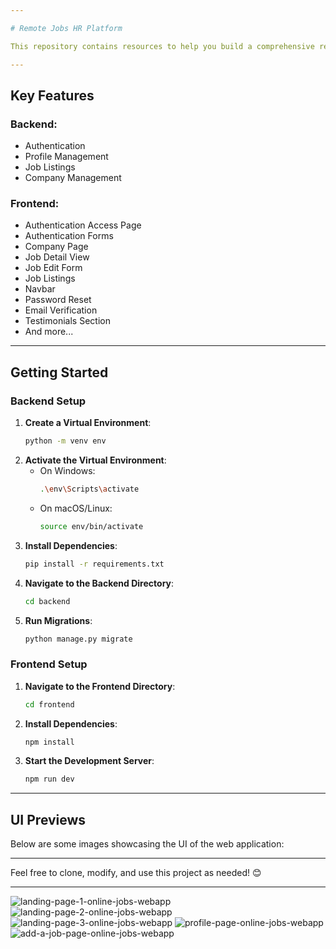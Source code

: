 ```yaml
---

# Remote Jobs HR Platform

This repository contains resources to help you build a comprehensive remote jobs HR platform. The project utilizes **Django** for the backend and **React** for the frontend.

---
```


## Key Features
### Backend:
- Authentication
- Profile Management
- Job Listings
- Company Management

### Frontend:
- Authentication Access Page
- Authentication Forms
- Company Page
- Job Detail View
- Job Edit Form
- Job Listings
- Navbar
- Password Reset
- Email Verification
- Testimonials Section
- And more...

---

## Getting Started

### Backend Setup
1. **Create a Virtual Environment**:  
   ```bash
   python -m venv env
   ```
2. **Activate the Virtual Environment**:
   - On Windows:  
     ```bash
     .\env\Scripts\activate
     ```
   - On macOS/Linux:  
     ```bash
     source env/bin/activate
     ```
3. **Install Dependencies**:  
   ```bash
   pip install -r requirements.txt
   ```
4. **Navigate to the Backend Directory**:  
   ```bash
   cd backend
   ```
5. **Run Migrations**:  
   ```bash
   python manage.py migrate
   ```

### Frontend Setup
1. **Navigate to the Frontend Directory**:  
   ```bash
   cd frontend
   ```
2. **Install Dependencies**:  
   ```bash
   npm install
   ```
3. **Start the Development Server**:  
   ```bash
   npm run dev
   ```

---

## UI Previews

Below are some images showcasing the UI of the web application:


---

Feel free to clone, modify, and use this project as needed! 😊

---
![landing-page-1-online-jobs-webapp](https://github.com/user-attachments/assets/4fa80293-a152-490e-b2e8-754bd7b6ba9f)
![landing-page-2-online-jobs-webapp](https://github.com/user-attachments/assets/dbe71f03-795d-4156-a621-5af323015581)
![landing-page-3-online-jobs-webapp](https://github.com/user-attachments/assets/af896933-8605-4127-8010-d4ff7a9972c7)
![profile-page-online-jobs-webapp](https://github.com/user-attachments/assets/bf2dc8a9-ba9a-4859-ba2e-18aa9c5cbaa4)
![add-a-job-page-online-jobs-webapp](https://github.com/user-attachments/assets/b3f10157-f9ad-4fd3-93fe-44ed363cae1c)


